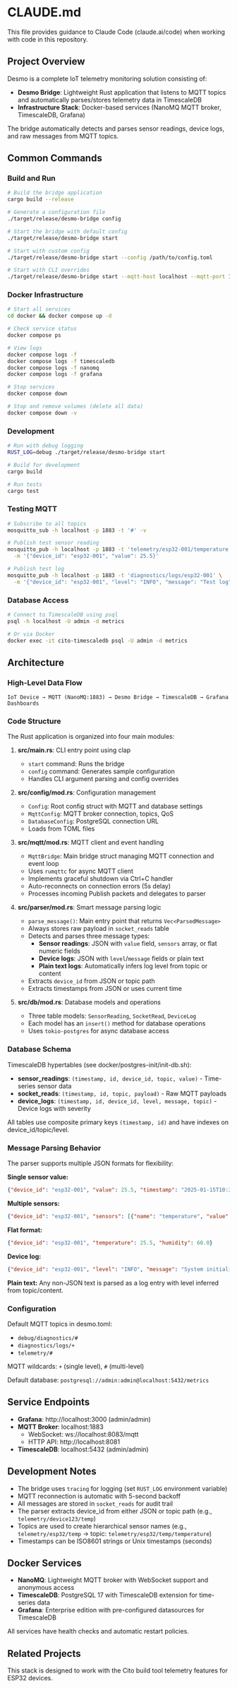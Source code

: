 # CLAUDE.md

This file provides guidance to Claude Code (claude.ai/code) when working with code in this repository.

## Project Overview

Desmo is a complete IoT telemetry monitoring solution consisting of:
- **Desmo Bridge**: Lightweight Rust application that listens to MQTT topics and automatically parses/stores telemetry data in TimescaleDB
- **Infrastructure Stack**: Docker-based services (NanoMQ MQTT broker, TimescaleDB, Grafana)

The bridge automatically detects and parses sensor readings, device logs, and raw messages from MQTT topics.

## Common Commands

### Build and Run
```bash
# Build the bridge application
cargo build --release

# Generate a configuration file
./target/release/desmo-bridge config

# Start the bridge with default config
./target/release/desmo-bridge start

# Start with custom config
./target/release/desmo-bridge start --config /path/to/config.toml

# Start with CLI overrides
./target/release/desmo-bridge start --mqtt-host localhost --mqtt-port 1883 --db-url "postgresql://admin:admin@localhost:5432/metrics"
```

### Docker Infrastructure
```bash
# Start all services
cd docker && docker compose up -d

# Check service status
docker compose ps

# View logs
docker compose logs -f
docker compose logs -f timescaledb
docker compose logs -f nanomq
docker compose logs -f grafana

# Stop services
docker compose down

# Stop and remove volumes (delete all data)
docker compose down -v
```

### Development
```bash
# Run with debug logging
RUST_LOG=debug ./target/release/desmo-bridge start

# Build for development
cargo build

# Run tests
cargo test
```

### Testing MQTT
```bash
# Subscribe to all topics
mosquitto_sub -h localhost -p 1883 -t '#' -v

# Publish test sensor reading
mosquitto_pub -h localhost -p 1883 -t 'telemetry/esp32-001/temperature' \
  -m '{"device_id": "esp32-001", "value": 25.5}'

# Publish test log
mosquitto_pub -h localhost -p 1883 -t 'diagnostics/logs/esp32-001' \
  -m '{"device_id": "esp32-001", "level": "INFO", "message": "Test log"}'
```

### Database Access
```bash
# Connect to TimescaleDB using psql
psql -h localhost -U admin -d metrics

# Or via Docker
docker exec -it cito-timescaledb psql -U admin -d metrics
```

## Architecture

### High-Level Data Flow
```
IoT Device → MQTT (NanoMQ:1883) → Desmo Bridge → TimescaleDB → Grafana Dashboards
```

### Code Structure

The Rust application is organized into four main modules:

1. **src/main.rs**: CLI entry point using clap
   - `start` command: Runs the bridge
   - `config` command: Generates sample configuration
   - Handles CLI argument parsing and config overrides

2. **src/config/mod.rs**: Configuration management
   - `Config`: Root config struct with MQTT and database settings
   - `MqttConfig`: MQTT broker connection, topics, QoS
   - `DatabaseConfig`: PostgreSQL connection URL
   - Loads from TOML files

3. **src/mqtt/mod.rs**: MQTT client and event handling
   - `MqttBridge`: Main bridge struct managing MQTT connection and event loop
   - Uses `rumqttc` for async MQTT client
   - Implements graceful shutdown via Ctrl+C handler
   - Auto-reconnects on connection errors (5s delay)
   - Processes incoming Publish packets and delegates to parser

4. **src/parser/mod.rs**: Smart message parsing logic
   - `parse_message()`: Main entry point that returns `Vec<ParsedMessage>`
   - Always stores raw payload in `socket_reads` table
   - Detects and parses three message types:
     - **Sensor readings**: JSON with `value` field, `sensors` array, or flat numeric fields
     - **Device logs**: JSON with `level`/`message` fields or plain text
     - **Plain text logs**: Automatically infers log level from topic or content
   - Extracts `device_id` from JSON or topic path
   - Extracts timestamps from JSON or uses current time

5. **src/db/mod.rs**: Database models and operations
   - Three table models: `SensorReading`, `SocketRead`, `DeviceLog`
   - Each model has an `insert()` method for database operations
   - Uses `tokio-postgres` for async database access

### Database Schema

TimescaleDB hypertables (see docker/postgres-init/init-db.sh):

- **sensor_readings**: `(timestamp, id, device_id, topic, value)` - Time-series sensor data
- **socket_reads**: `(timestamp, id, topic, payload)` - Raw MQTT payloads
- **device_logs**: `(timestamp, id, device_id, level, message, topic)` - Device logs with severity

All tables use composite primary keys `(timestamp, id)` and have indexes on device_id/topic/level.

### Message Parsing Behavior

The parser supports multiple JSON formats for flexibility:

**Single sensor value:**
```json
{"device_id": "esp32-001", "value": 25.5, "timestamp": "2025-01-15T10:30:00Z"}
```

**Multiple sensors:**
```json
{"device_id": "esp32-001", "sensors": [{"name": "temperature", "value": 25.5}]}
```

**Flat format:**
```json
{"device_id": "esp32-001", "temperature": 25.5, "humidity": 60.0}
```

**Device log:**
```json
{"device_id": "esp32-001", "level": "INFO", "message": "System initialized"}
```

**Plain text:** Any non-JSON text is parsed as a log entry with level inferred from topic/content.

### Configuration

Default MQTT topics in desmo.toml:
- `debug/diagnostics/#`
- `diagnostics/logs/+`
- `telemetry/#`

MQTT wildcards: `+` (single level), `#` (multi-level)

Default database: `postgresql://admin:admin@localhost:5432/metrics`

## Service Endpoints

- **Grafana**: http://localhost:3000 (admin/admin)
- **MQTT Broker**: localhost:1883
  - WebSocket: ws://localhost:8083/mqtt
  - HTTP API: http://localhost:8081
- **TimescaleDB**: localhost:5432 (admin/admin)

## Development Notes

- The bridge uses `tracing` for logging (set `RUST_LOG` environment variable)
- MQTT reconnection is automatic with 5-second backoff
- All messages are stored in `socket_reads` for audit trail
- The parser extracts device_id from either JSON or topic path (e.g., `telemetry/device123/temp`)
- Topics are used to create hierarchical sensor names (e.g., `telemetry/esp32/temp` → topic: `telemetry/esp32/temp/temperature`)
- Timestamps can be ISO8601 strings or Unix timestamps (seconds)

## Docker Services

- **NanoMQ**: Lightweight MQTT broker with WebSocket support and anonymous access
- **TimescaleDB**: PostgreSQL 17 with TimescaleDB extension for time-series data
- **Grafana**: Enterprise edition with pre-configured datasources for TimescaleDB

All services have health checks and automatic restart policies.

## Related Projects

This stack is designed to work with the Cito build tool telemetry features for ESP32 devices.
